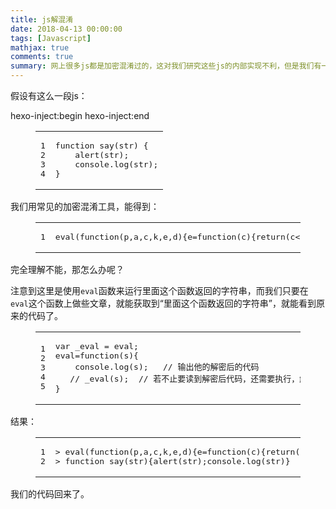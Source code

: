 ```yaml
---
title: js解混淆
date: 2018-04-13 00:00:00
tags: [Javascript]
mathjax: true
comments: true
summary: 网上很多js都是加密混淆过的，这对我们研究这些js的内部实现不利，但是我们有一个很简单的办法就能破解这里的混淆。
---
```

<p>假设有这么一段js：</p>
 hexo-inject:begin  hexo-inject:end <figure class="highlight javascript"><table><tr><td class="gutter"><pre><span class="line">1</span><br/><span class="line">2</span><br/><span class="line">3</span><br/><span class="line">4</span><br/></pre></td><td class="code"><pre><span class="line"><span class="function"><span class="keyword">function</span> <span class="title">say</span>(<span class="params">str</span>) </span>{</span><br/><span class="line">    alert(str);</span><br/><span class="line">    <span class="built_in">console</span>.log(str);</span><br/><span class="line">}</span><br/></pre></td></tr></table></figure>
<p>我们用常见的加密混淆工具，能得到：</p>
<figure class="highlight javascript"><table><tr><td class="gutter"><pre><span class="line">1</span><br/></pre></td><td class="code"><pre><span class="line"><span class="built_in">eval</span>(<span class="function"><span class="keyword">function</span>(<span class="params">p,a,c,k,e,d</span>)</span>{e=<span class="function"><span class="keyword">function</span>(<span class="params">c</span>)</span>{<span class="keyword">return</span>(c&lt;a?<span class="string">""</span>:e(<span class="built_in">parseInt</span>(c/a)))+((c=c%a)&gt;<span class="number">35</span>?<span class="built_in">String</span>.fromCharCode(c+<span class="number">29</span>):c.toString(<span class="number">36</span>))};<span class="keyword">if</span>(!<span class="string">''</span>.replace(<span class="regexp">/^/</span>,<span class="built_in">String</span>)){<span class="keyword">while</span>(c--)d[e(c)]=k[c]||e(c);k=[<span class="function"><span class="keyword">function</span>(<span class="params">e</span>)</span>{<span class="keyword">return</span> d[e]}];e=<span class="function"><span class="keyword">function</span>(<span class="params"></span>)</span>{<span class="keyword">return</span><span class="string">'\\w+'</span>};c=<span class="number">1</span>;};<span class="keyword">while</span>(c--)<span class="keyword">if</span>(k[c])p=p.replace(<span class="keyword">new</span> <span class="built_in">RegExp</span>(<span class="string">'\\b'</span>+e(c)+<span class="string">'\\b'</span>,<span class="string">'g'</span>),k[c]);<span class="keyword">return</span> p;}(<span class="string">'2 1(0){3(0);5.4(0)}'</span>,<span class="number">6</span>,<span class="number">6</span>,<span class="string">'str|say|function|alert|log|console'</span>.split(<span class="string">'|'</span>),<span class="number">0</span>,{}))</span><br/></pre></td></tr></table></figure>
<p>完全理解不能，那怎么办呢？</p>
<p>注意到这里是使用<code>eval</code>函数来运行里面这个函数返回的字符串，而我们只要在<code>eval</code>这个函数上做些文章，就能获取到“里面这个函数返回的字符串”，就能看到原来的代码了。</p>
<figure class="highlight js"><table><tr><td class="gutter"><pre><span class="line">1</span><br/><span class="line">2</span><br/><span class="line">3</span><br/><span class="line">4</span><br/><span class="line">5</span><br/></pre></td><td class="code"><pre><span class="line"><span class="keyword">var</span> _eval = <span class="built_in">eval</span>;</span><br/><span class="line"><span class="built_in">eval</span>=<span class="function"><span class="keyword">function</span>(<span class="params">s</span>)</span>{</span><br/><span class="line">	<span class="built_in">console</span>.log(s);	<span class="comment">// 输出他的解密后的代码</span></span><br/><span class="line">	<span class="comment">// _eval(s);	// 若不止要读到解密后代码，还需要执行，解开此处注释</span></span><br/><span class="line">}</span><br/></pre></td></tr></table></figure>
<p>结果：</p>
<figure class="highlight shell"><table><tr><td class="gutter"><pre><span class="line">1</span><br/><span class="line">2</span><br/></pre></td><td class="code"><pre><span class="line"><span class="meta">&gt;</span><span class="bash"> <span class="built_in">eval</span>(<span class="keyword">function</span>(p,a,c,k,e,d){e=<span class="keyword">function</span>(c){<span class="built_in">return</span>(c&lt;a?<span class="string">""</span>:e(parseInt(c/a)))+((c=c%a)&gt;35?String.fromCharCode(c+29):c.toString(36))};<span class="keyword">if</span>(!<span class="string">''</span>.replace(/^/,String)){<span class="keyword">while</span>(c--)d[e(c)]=k[c]||e(c);k=[<span class="keyword">function</span>(e){<span class="built_in">return</span> d[e]}];e=<span class="function"><span class="title">function</span></span>(){<span class="built_in">return</span><span class="string">'\\w+'</span>};c=1;};<span class="keyword">while</span>(c--)<span class="keyword">if</span>(k[c])p=p.replace(new RegExp(<span class="string">'\\b'</span>+e(c)+<span class="string">'\\b'</span>,<span class="string">'g'</span>),k[c]);<span class="built_in">return</span> p;}(<span class="string">'2 1(0){3(0);5.4(0)}'</span>,6,6,<span class="string">'str|say|function|alert|log|console'</span>.split(<span class="string">'|'</span>),0,{}))</span></span><br/><span class="line"><span class="meta">&gt;</span><span class="bash"> <span class="keyword">function</span> say(str){alert(str);console.log(str)}</span></span><br/></pre></td></tr></table></figure>
<p>我们的代码回来了。</p>


